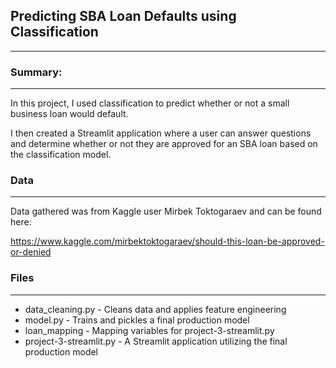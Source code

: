 ## Predicting SBA Loan Defaults using Classification 
---
### Summary:
---
In this project, I used classification to predict whether or not a small
business loan would default. 

I then created a Streamlit application where a user can answer questions
and determine whether or not they are approved for an SBA loan
based on the classification model.

### Data
---
Data gathered was from Kaggle user Mirbek Toktogaraev and can 
be found here:

https://www.kaggle.com/mirbektoktogaraev/should-this-loan-be-approved-or-denied

### Files
---
- data_cleaning.py - Cleans data and applies feature engineering
- model.py - Trains and pickles a final production model
- loan_mapping - Mapping variables for project-3-streamlit.py
- project-3-streamlit.py - A Streamlit application utilizing the final
production model
